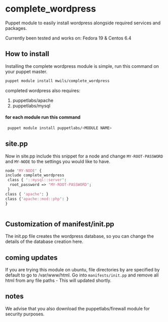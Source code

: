 complete_wordpress
==================

Puppet module to easily install wordpress alongside required services and packages.

Currently been tested and works on: Fedora 19 & Centos 6.4

How to install
------

Installing the complete wordpress module is simple, run this command on your puppet master.

 ```bash
 puppet module install mwils/complete_wordpress 
 ```
 
 completed wordpress also requires:
 1. puppetlabs/apache
 2. puppetlabs/mysql
 

#### for each module run this command
 
```bash
 puppet module install puppetlabs/<MODULE NAME> 
 ```

site.pp
------

Now in site.pp include this snippet for a node and change ```MY-ROOT-PASSWORD``` and ```MY-NODE``` to the settings you would like to have.


 ```perl
node 'MY-NODE' {
include complete_wordpress
  class { '::mysql::server':
   root_password => 'MY-ROOT-PASSWORD';
  }
 class { 'apache': }
 class {'apache::mod::php': }
 }
  
 ```

Customization of manifest/init.pp
---------------------------------

The init.pp file creates the wordpress database, so you can change the details of the database creation here.

coming updates
--------------

If you are trying this module on ubuntu, file directories by are specified by default to go to /var/www/html. Go into ``` manifests/init.pp ``` and remove all
html from any file paths - This will updated shortly.

notes
-----

We advise that you also download the puppetlabs/firewall module for security purposes.
